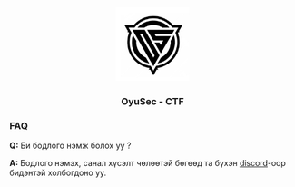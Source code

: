 <p align="center">
  <a href="https://github.com/OyuSec/OyuSec-CTF">
    <img src="public/img/logo.png" alt="Logo" width="130" height="130">
  </a>
  <h3 align="center">OyuSec - CTF</h3>
</p>

### FAQ

**Q:** Би бодлого нэмж болох уу ?

**A:** Бодлого нэмэх, санал хүсэлт чөлөөтэй бөгөөд та бүхэн [discord](https://discord.com/invite/9fqVFEBAhv)-оор бидэнтэй холбогдоно уу.
